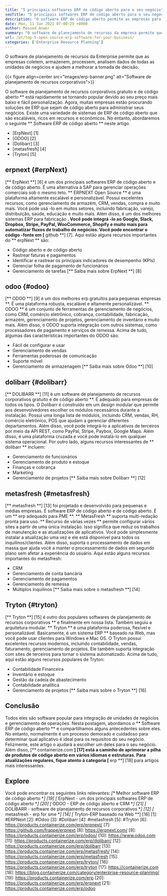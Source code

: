 ```yaml
---
title: "5 principais softwares ERP de código aberto para o seu negócio" 
seoTitle: "5 principais softwares ERP de código aberto para o seu negócio" 
description: "O software ERP de código aberto permite as empresas para integrar e gerenciar todas as unidades de negócios de uma única suíte de maneira econômica." 
date: Mon, 11 Jan 2021 07:00:29 +0000
author: Masood Anwer
summary: "O software de planejamento de recursos da empresa permite que as empresas coletem, armazenem, processem, analisem dados de todas as unidades de negócios e ajudem a melhorar a tomada de decisões." 
url: /pt/top-5-open-source-erp-software-for-your-business/
categories: ['Enterprise Resource Planning']
---
```


O software de planejamento de recursos da Enterprise permite que as empresas coletem, armazenem, processem, analisem dados de todas as unidades de negócios e ajudem a melhorar a tomada de decisão.

{{< figure align=center src="images/erp-banner.png" alt="Software de planejamento de recursos corporativos">}}

O software de planejamento de recursos corporativos gratuito e de código aberto ** está rapidamente se tornando popular devido ao seu preço mais baixo e fácil personalização. Agora, muitas empresas estão procurando soluções de ERP que sejam de código aberto para administrar seus negócios. Existe uma variedade de sistemas de ERP de código aberto que são escaláveis, ricos em recursos e econômicos. No entanto, abordaremos o seguinte ** Software ERP de código aberto ** neste artigo.
  * [ErpNext] [1]
  * [ODOO] [2]
  * [Dolibarr] [3]
  * [metasfresh] [4]
  * [Tryton] [5]

## erpnext {#erpNext}
[** ErpNext **] [6] é um dos principais softwares ERP de código aberto e de código aberto. É uma alternativa à SAP para gerenciar operações comerciais sob o mesmo teto. ** ERPNEXT Open Source ** é uma plataforma altamente escalável e personalizável. Possui excelentes recursos, como gerenciamento de armazém, CRM, vendas, compra e muito mais. Você pode usá -lo em muitos setores, incluindo fabricação, varejo, distribuição, saúde, educação e muito mais. Além disso, é um dos melhores sistemas ERP para fabricação **. Você pode integrá -lo ao Google, Slack, Dropbox, Stripe, PayPal, WooCommerce, Shopify e muito mais para automatizar fluxos de trabalho de negócios. Você pode encontrar o código -fonte em [** github **] [7].
Aqui estão alguns recursos importantes do ** erpNext ** são:
  * Código aberto e de código aberto
  * Rastrear faturas e pagamentos
  * Identificar e rastrear os principais indicadores de desempenho (KPIs)
  * Gerenciar folha de pagamento de funcionários
  * Gerenciamento de tarefas
[** Saiba mais sobre ErpNext **] [8]

## odoo {#odoo}
[** ODOO **] [9] é um dos melhores erp gratuitos para pequenas empresas **. É uma plataforma robusta, escalável e altamente personalizável. ** ODOO ** é um conjunto de ferramentas de gerenciamento de negócios, como CRM, comércio eletrônico, cobrança, contabilidade, fabricação, armazém, gerenciamento de projetos, gerenciamento de inventário e muito mais. Além disso, o ODOO suporta integração com outros sistemas, como processadores de pagamento e serviços de remessa.
Acima de tudo, algumas das características importantes do ODOO são:
  * Fácil de configurar e usar
  * Gerenciamento de vendas
  * Ferramentas poderosas de comunicação
  * Suporte móvel
  * Gerenciamento de armazenagem
[** Saiba mais sobre Odoo **] [10]

## dolibarr {#dolibarr}
[** DOLIBARR **] [11] é um software de planejamento de recursos corporativos gratuito e de código aberto **. É adequado para empresas de todos os tipos. O Dolibarr é construído em um design modular que permite aos desenvolvedores escolher os módulos necessários durante a instalação. Possui uma longa lista de módulos, incluindo CRM, vendas, RH, comércio eletrônico, POS que ajudam a gerenciar diferentes departamentos. Além disso, você pode integrá-lo a aplicativos de terceiros por meio da API REST, como PayPal, Stripe, Paybox, Google Maps. Além disso, é uma plataforma cruzada e você pode instalá-lo em qualquer sistema operacional.
Por outro lado, alguns recursos interessantes de ** dolibarr ** incluem:
  * Gerenciamento de funcionários
  * Gerenciamento de produto e estoque
  * Finanças e cobrança
  * Marketing
  * Gerenciamento de projetos
[** Saiba mais sobre Dolibarr **] [12]

## metasfresh {#metasfresh}
[** metasfresh **] [13] foi projetado e desenvolvido para pequenas e médias empresas. É software ERP de código aberto e de código aberto. É um ** erp adequado para PME **. ** MetasFresh ** suporta multi-redação pronta para uso. ** Recurso de várias vezes ** permite configurar vários sites a partir de uma única instalação. Isso significa que reduz os trabalhos de manutenção e as atualizações de aplicativos. Você pode simplesmente instalar a atualização uma vez e ele está disponível para todos os inquilinos/clientes. Além disso, suporta o processamento de dados em massa que ajuda você a manter o processamento de dados em segundo plano sem afetar a experiência do usuário.
Aqui estão alguns recursos importantes do metasfresh:
  * CRM
  * Gerenciamento de conta bancária
  * Gerenciamento de pagamentos
  * Gerenciamento de remessa
  * Múltiplos inquilinos
[** Saiba mais sobre o metasfresh **] [14]

## Tryton {#tryton}
[** Tryton **] [15] é outro dos populares softwares de planejamento de recursos corporativos ** e finalmente em nossa lista. Também seguiu a arquitetura modular. ** Tryton ** é uma plataforma poderosa, flexível e personalizável. Basicamente, é um sistema ERP ** baseado na Web, mas você pode usar clientes para Windows e Mac OS. O Tryton possui excelentes recursos modernos, incluindo contabilidade, vendas, faturamento, gerenciamento de projetos. Ele também suporta integração com sites de terceiros para tornar o sistema automatizado.
Acima de tudo, aqui estão alguns recursos populares de Tryton:
  * Contabilidade Financeira
  * Inventário e estoque
  * Gestão da cadeia de abastecimento
  * Contabilidade analítica
  * Gerenciamento de projetos
[** Saiba mais sobre o Tryton **] [16]

## Conclusão
Todos eles são software popular para integração de unidades de negócios e gerenciamento de operações. Nesta postagem, abordamos o ** Software ERP de código aberto ** e compartilhamos alguns antecedentes sobre eles. No entanto, normalmente é um processo demorado e cuidadoso para determinar qual aplicativo é ideal para os requisitos do seu negócio. Felizmente, este artigo o ajudará a escolher um deles para o seu negócio.
Além disso, [** containerize.com **] [17] está a caminho de aprimorar a pilha de produtos de código aberto em vários idiomas e estruturas. Para atualizações regulares, fique atento à categoria [** erp **] [18] para artigos mais interessantes.

## Explore
Você pode encontrar os seguintes links relevantes:
  *[** Melhor software ERP de código aberto **] [19]
  *[** ErpNext - um dos principais softwares ERP de código aberto **] [20]
  *[** ODOO - ERP de código aberto e CRM **] [21]
  *[** DOLIBARR - software de planejamento de recursos corporativos **] [12]
  *[** metasfresh - erp for sme **] [14]
  *[** Tryton-ERP baseado na Web **] [16]
[1]: #ERPNext
[2]: #Odoo
[3]: #Dolibarr
[4]: #metasfresh
[5]: #Tryton
[6]: https://products.containerize.com/erp/erpnext/
[7]: https://github.com/frappe/erpnext
[8]: https://erpnext.com/
[9]: https://products.containerize.com/erp/odoo/
[10]: https://www.odoo.com
[11]: https://products.containerize.com/erp/dolibarr/
[12]: https://products.containerize.com/erp/dolibarr
[13]: https://products.containerize.com/erp/metasfresh/
[14]: https://products.containerize.com/erp/metasfresh
[15]: https://products.containerize.com/erp/tryton/
[16]: https://products.containerize.com/erp/tryton
[17]: https://containerize.com
[18]: https://blog.containerize.com/category/enterprise-resource-planning/
[19]: https://products.containerize.com/erp
[20]: https://products.containerize.com/erp/erpnext
[21]: https://products.containerize.com/erp/odoo
